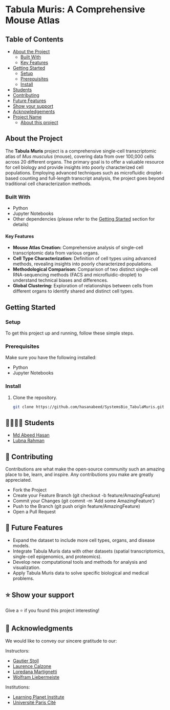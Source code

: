 # Tabula Muris: A Comprehensive Mouse Atlas

## Table of Contents

- [About the Project](#about-project)
  - [Built With](#built-with)
  - [Key Features](#key-features)
- [Getting Started](#getting-started)
  - [Setup](#setup)
  - [Prerequisites](#prerequisites)
  - [Install](#install)
- [Students](#students)
- [Contributing](#contributing)
- [Future Features](#future-features)
- [Show your support](#support)
- [Acknowledgements](#acknowledgements)
- [Project Name](#project-name)
  - [About this project](#about-this-project)

## About the Project <a name="about-project"></a>

The **Tabula Muris** project is a comprehensive single-cell transcriptomic atlas of *Mus musculus* (mouse), covering data from over 100,000 cells across 20 different organs. The primary goal is to offer a valuable resource for cell biology and provide insights into poorly characterized cell populations. Employing advanced techniques such as microfluidic droplet-based counting and full-length transcript analysis, the project goes beyond traditional cell characterization methods.

### Built With <a name="built-with"></a>

- Python
- Jupyter Notebooks
- Other dependencies (please refer to the [Getting Started](#getting-started) section for details)

#### Key Features <a name="key-features"></a>

- **Mouse Atlas Creation:** Comprehensive analysis of single-cell transcriptomic data from various organs.
- **Cell Type Characterization:** Definition of cell types using advanced methods, revealing insights into poorly characterized populations.
- **Methodological Comparison:** Comparison of two distinct single-cell RNA-sequencing methods (FACS and microfluidic-droplet) to understand technical biases and differences.
- **Global Clustering:** Exploration of relationships between cells from different organs to identify shared and distinct cell types.

## Getting Started <a name="getting-started"></a>

### Setup <a name="setup"></a>

To get this project up and running, follow these simple steps.

### Prerequisites <a name="prerequisites"></a>

Make sure you have the following installed:

- Python
- Jupyter Notebooks

### Install <a name="install"></a>

1. Clone the repository.
   ```sh
   git clone https://github.com/hasanabeed/SystemsBio_TabulaMuris.git


## 👨‍🎓👩‍🎓  Students <a name="acknowledgements"></a>
- [Md Abeed Hasan](#https://www.linkedin.com/in/abeed-hasan-a09469119/)
- [Lubna Rahman](#https://www.linkedin.com/in/lubna-rahman-219ba1175/)

## 🤝 Contributing <a name="contributing"></a>

Contributions are what make the open-source community such an amazing place to be, learn, and inspire. Any contributions you make are greatly appreciated.

- Fork the Project
- Create your Feature Branch (git checkout -b feature/AmazingFeature)
- Commit your Changes (git commit -m 'Add some AmazingFeature')
- Push to the Branch (git push origin feature/AmazingFeature)
- Open a Pull Request

## 🔭 Future Features <a name="future-features"></a>
- Expand the dataset to include more cell types, organs, and disease models.
- Integrate Tabula Muris data with other datasets (spatial transcriptomics, single-cell epigenomics, and proteomics).
- Develop new computational tools and methods for analysis and visualization.
- Apply Tabula Muris data to solve specific biological and medical problems.

## ⭐ Show your support <a name="support"></a>
Give a ⭐️ if you found this project interesting!


<!-- ACKNOWLEDGEMENTS -->

## 🙏 Acknowledgments <a name="acknowledgements"></a>

We would like to convey our sincere gratitude to our:

Instructors:
- [Gautier Stoll](https://www.linkedin.com/in/gautier-stoll-b9495a/?originalSubdomain=fr)
- [Laurence Calzone](https://www.linkedin.com/in/laurence-calzone-66848a14/?originalSubdomain=fr)
- [Loredana Martignetti](https://scholar.google.com/citations?user=uIq1vX4AAAAJ&hl=fr)
- [Wolfram Liebermeiste](https://www.linkedin.com/in/wolfram-liebermeister-28264226/?originalSubdomain=fr) 

Institutions:

- [Learning Planet Institute](https://www.learningplanetinstitute.org/en/)
- [Université Paris Cité](https://u-paris.fr/en/)
